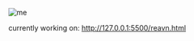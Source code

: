 ![me](https://github.com/user-attachments/assets/c03be268-b082-4045-a1ec-7f17bf31e09a)

currently working on: http://127.0.0.1:5500/reavn.html
  




